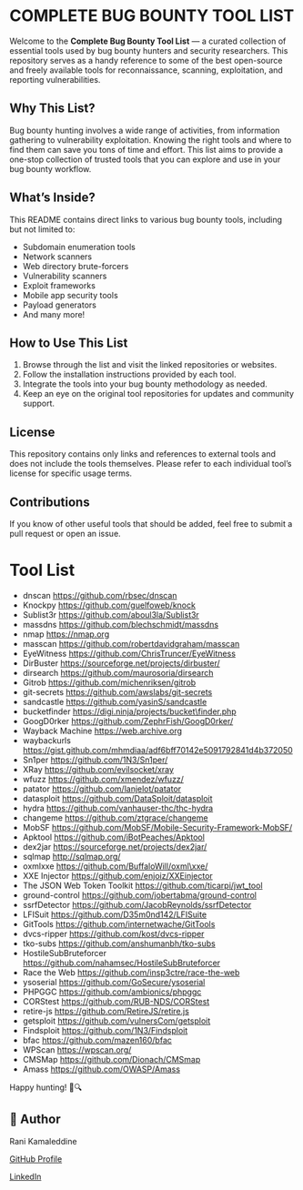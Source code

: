 # COMPLETE BUG BOUNTY TOOL LIST

Welcome to the **Complete Bug Bounty Tool List** — a curated collection of essential tools used by bug bounty hunters and security researchers. This repository serves as a handy reference to some of the best open-source and freely available tools for reconnaissance, scanning, exploitation, and reporting vulnerabilities.

## Why This List?

Bug bounty hunting involves a wide range of activities, from information gathering to vulnerability exploitation. Knowing the right tools and where to find them can save you tons of time and effort. This list aims to provide a one-stop collection of trusted tools that you can explore and use in your bug bounty workflow.

## What’s Inside?

This README contains direct links to various bug bounty tools, including but not limited to:

- Subdomain enumeration tools  
- Network scanners  
- Web directory brute-forcers  
- Vulnerability scanners  
- Exploit frameworks  
- Mobile app security tools  
- Payload generators  
- And many more!

## How to Use This List

1. Browse through the list and visit the linked repositories or websites.
2. Follow the installation instructions provided by each tool.
3. Integrate the tools into your bug bounty methodology as needed.
4. Keep an eye on the original tool repositories for updates and community support.

## License

This repository contains only links and references to external tools and does not include the tools themselves. Please refer to each individual tool’s license for specific usage terms.

## Contributions

If you know of other useful tools that should be added, feel free to submit a pull request or open an issue.

# Tool List

- dnscan https://github.com/rbsec/dnscan  
- Knockpy https://github.com/guelfoweb/knock  
- Sublist3r https://github.com/aboul3la/Sublist3r  
- massdns https://github.com/blechschmidt/massdns  
- nmap https://nmap.org  
- masscan https://github.com/robertdavidgraham/masscan  
- EyeWitness https://github.com/ChrisTruncer/EyeWitness  
- DirBuster https://sourceforge.net/projects/dirbuster/  
- dirsearch https://github.com/maurosoria/dirsearch  
- Gitrob https://github.com/michenriksen/gitrob  
- git-secrets https://github.com/awslabs/git-secrets  
- sandcastle https://github.com/yasinS/sandcastle  
- bucketfinder https://digi.ninja/projects/bucket\finder.php  
- GoogD0rker https://github.com/ZephrFish/GoogD0rker/  
- Wayback Machine https://web.archive.org  
- waybackurls https://gist.github.com/mhmdiaa/adf6bff70142e5091792841d4b372050  
- Sn1per https://github.com/1N3/Sn1per/  
- XRay https://github.com/evilsocket/xray  
- wfuzz https://github.com/xmendez/wfuzz/  
- patator https://github.com/lanjelot/patator  
- datasploit https://github.com/DataSploit/datasploit  
- hydra https://github.com/vanhauser-thc/thc-hydra  
- changeme https://github.com/ztgrace/changeme  
- MobSF https://github.com/MobSF/Mobile-Security-Framework-MobSF/  
- Apktool https://github.com/iBotPeaches/Apktool  
- dex2jar https://sourceforge.net/projects/dex2jar/  
- sqlmap http://sqlmap.org/  
- oxmlxxe https://github.com/BuffaloWill/oxml\xxe/  
- XXE Injector https://github.com/enjoiz/XXEinjector  
- The JSON Web Token Toolkit https://github.com/ticarpi/jwt_tool  
- ground-control https://github.com/jobertabma/ground-control  
- ssrfDetector https://github.com/JacobReynolds/ssrfDetector  
- LFISuit https://github.com/D35m0nd142/LFISuite  
- GitTools https://github.com/internetwache/GitTools  
- dvcs-ripper https://github.com/kost/dvcs-ripper  
- tko-subs https://github.com/anshumanbh/tko-subs  
- HostileSubBruteforcer https://github.com/nahamsec/HostileSubBruteforcer  
- Race the Web https://github.com/insp3ctre/race-the-web  
- ysoserial https://github.com/GoSecure/ysoserial  
- PHPGGC https://github.com/ambionics/phpggc  
- CORStest https://github.com/RUB-NDS/CORStest  
- retire-js https://github.com/RetireJS/retire.js  
- getsploit https://github.com/vulnersCom/getsploit  
- Findsploit https://github.com/1N3/Findsploit  
- bfac https://github.com/mazen160/bfac  
- WPScan https://wpscan.org/  
- CMSMap https://github.com/Dionach/CMSmap  
- Amass https://github.com/OWASP/Amass

Happy hunting! 🐞🔍

## 📌 Author
Rani Kamaleddine

[GitHub Profile](https://github.com/0xpynge)

[LinkedIn](https://www.linkedin.com/in/rani-kamaleddine)



